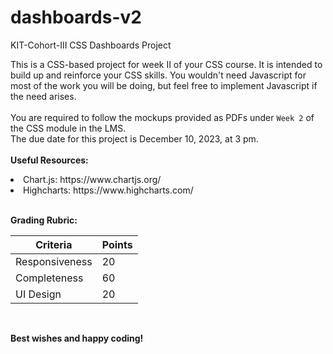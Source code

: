 # dashboards-v2
KIT-Cohort-III CSS Dashboards Project

This is a CSS-based project for week II of your CSS course. It is intended to build up and reinforce your CSS skills. You wouldn't need Javascript for most of the work you will be doing, but feel free to implement Javascript if the need arises.
<br><br>
You are required to follow the mockups provided as PDFs under ```Week 2``` of the CSS module in the LMS. 
<br>
The due date for this project is December 10, 2023, at 3 pm. 
<br><br>
**Useful Resources:**
<li>Chart.js: https://www.chartjs.org/</li>
<li>Highcharts: https://www.highcharts.com/</li>
<br>

**Grading Rubric:**

|Criteria|Points|
|---|---|
|Responsiveness|20|
|Completeness|60|
|UI Design|20|
<br>



**Best wishes and happy coding!**
